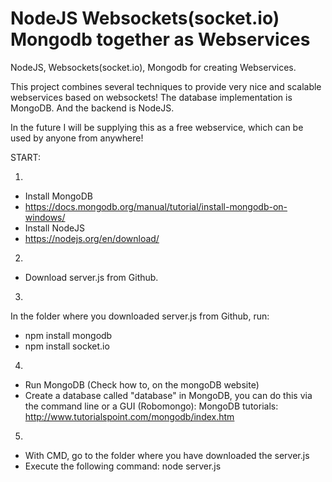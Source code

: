 # NodeJS Websockets(socket.io) Mongodb together as Webservices
NodeJS, Websockets(socket.io), Mongodb for creating Webservices.

This project combines several techniques to provide very nice and scalable webservices based on websockets! 
The database implementation is MongoDB. And the backend is NodeJS.

In the future I will be supplying this as a free webservice, which can be used by anyone from anywhere!

START:

1.
- Install MongoDB 
- https://docs.mongodb.org/manual/tutorial/install-mongodb-on-windows/
- Install NodeJS
- https://nodejs.org/en/download/

2. 
- Download server.js from Github.

3.
In the folder where you downloaded server.js from Github, run:
- npm install mongodb
- npm install socket.io

4.
- Run MongoDB (Check how to, on the mongoDB website)
- Create a database called "database" in MongoDB, you can do this via the command line or a GUI (Robomongo):
MongoDB tutorials: http://www.tutorialspoint.com/mongodb/index.htm 

5.
- With CMD, go to the folder where you have downloaded the server.js
- Execute the following command: node server.js



